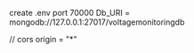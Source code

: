 create .env port 70000 Db_URI = mongodb://127.0.0.1:27017/voltagemonitoringdb


// cors origin = "*"

